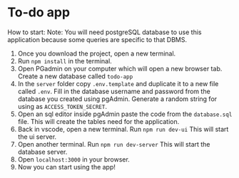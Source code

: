 # To-do app

How to start:
Note: You will need postgreSQL database to use this application because some queries are specific to that DBMS.

1. Once you download the project, open a new terminal.
2. Run `npm install` in the terminal.
3. Open PGadmin on your computer which will open a new browser tab. Create a new database called `todo-app`
4. In the `server` folder copy `.env.template` and duplicate it to a new file called `.env`. Fill in the database username and password from the database you created using pgAdmin. Generate a random string for using as `ACCESS_TOKEN_SECRET`.
5. Open an sql editor inside pgAdmin paste the code from the `database.sql` file. This will create the tables need for the application.
6. Back in vscode, open a new terminal. Run `npm run dev-ui` This will start the ui server.
7. Open another terminal. Run `npm run dev-server` This will start the database server.
8. Open `localhost:3000` in your browser.
9. Now you can start using the app!
